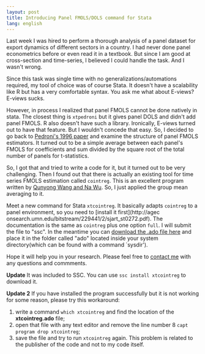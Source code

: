 ```yaml
---
layout: post
title: Introducing Panel FMOLS/DOLS command for Stata
lang: english
---
```

Last week I was hired to perform a thorough analysis of a panel dataset for export dynamics of different sectors in a country. I had never done panel econometrics before or even read it in a textbook. But since I am good at cross-section and time-series, I believed I could handle the task. And I wasn't wrong.  

Since this task was single time with no generalizations/automations required, my tool of choice was of course Stata. It doesn't have a scalability like R but has a very comfortable syntax. You ask me what about E-views? E-views sucks.  

However, in process I realized that panel FMOLS cannot be done natively in stata. The closest thing is `xtpedroni` but it gives panel DOLS and didn't add panel FMOLS. R also doesn't have such a library. Ironically, E-views turned out to have that feature. But I wouldn't concede that easy. So, I decided to go back to [Pedroni's 1996 paper](https://econpapers.repec.org/article/tprrestat/v_3a83_3ay_3a2001_3ai_3a4_3ap_3a727-731.htm) and examine the structure of panel FMOLS estimators. It turned out to be a simple average between each panel's FMOLS for coefficients and sum divided by the square root of the total number of panels for t-statistics.  

So, I got that and tried to write a code for it, but it turned out to be very challenging. Then I found out that there is actually an existing tool for time series FMOLS estimation called `cointreg`. This is an excellent program written by [Qunyong Wang and Na Wu](http://ageconsearch.umn.edu/bitstream/229441/2/sjart_st0272.pdf). So, I just applied the group mean averaging to it.

Meet a new command for Stata `xtcointreg`. It basically adapts `cointreg` to a panel environment, so you need to [install it first](http://agec    onsearch.umn.edu/bitstream/229441/2/sjart_st0272.pdf). The documentation is the same as `cointreg` plus one option `full`. I will submit the file to "ssc". In the meantime you can [download the .ado file here](/assets/ftp/xtcointreg.ado) and place it in the folder called "ado" located inside your system directory(which can be found with a command `sysdir'). 

Hope it will help you in your research. Please feel free to [contact me](/contact) with any questions and commments. 

**Update** It was included to SSC. You can use `ssc install xtcointreg` to download it.  

**Update 2** If you have installed the program successfully but it is not working for some reason, please try this workaround:  
1. write a command `which xtcointreg` and find the location of the **xtcointreg.ado** file;
2. open that file with any text editor and remove the line number 8 `capt program drop xtcointreg`;
3. save the file and try to run `xtcointreg` again. This problem is related to the publisher of the code and not to my code itself.
